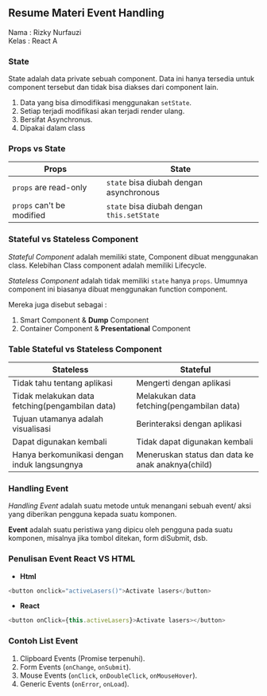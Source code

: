 ## Resume Materi Event Handling

Nama : Rizky Nurfauzi  
Kelas : React A

### State

State adalah data private sebuah component. Data ini hanya tersedia untuk component tersebut dan tidak bisa diakses dari component lain.

1. Data yang bisa dimodifikasi menggunakan `setState`.
2. Setiap terjadi modifikasi akan terjadi render ulang.
3. Bersifat Asynchronus.
4. Dipakai dalam class

### Props vs State

| Props                     | State                                      |
| ------------------------- | ------------------------------------------ |
| `props` are read-only     | `state` bisa diubah dengan asynchronous    |
| `props` can't be modified | `state` bisa diubah dengan `this.setState` |

### Stateful vs Stateless Component

_Stateful Component_ adalah memiliki state, Component dibuat menggunakan class. Kelebihan Class component adalah memiliki Lifecycle.

_Stateless Component_ adalah tidak memiliki `state` hanya `props`. Umumnya component ini biasanya dibuat menggunakan function component.

Mereka juga disebut sebagai :

1. Smart Component & **Dump** Component
2. Container Component & **Presentational** Component

### Table Stateful vs Stateless Component

| Stateless                                       | Stateful                                          |
| ----------------------------------------------- | ------------------------------------------------- |
| Tidak tahu tentang aplikasi                     | Mengerti dengan aplikasi                          |
| Tidak melakukan data fetching(pengambilan data) | Melakukan data fetching(pengambilan data)         |
| Tujuan utamanya adalah visualisasi              | Berinteraksi dengan aplikasi                      |
| Dapat digunakan kembali                         | Tidak dapat digunakan kembali                     |
| Hanya berkomunikasi dengan induk langsungnya    | Meneruskan status dan data ke anak anaknya(child) |

### Handling Event

_Handling Event_ adalah suatu metode untuk menangani sebuah event/ aksi yang diberikan pengguna kepada suatu komponen.

**Event** adalah suatu peristiwa yang dipicu oleh pengguna pada suatu komponen, misalnya jika tombol ditekan, form diSubmit, dsb.

### Penulisan Event React VS HTML

- **Html**

```js
<button onclick="activeLasers()">Activate lasers</button>
```

- **React**

```js
<button onClick={this.activeLasers}>Activate lasers></button>
```

### Contoh List Event

1. Clipboard Events (Promise terpenuhi).
2. Form Events (`onChange`, `onSubmit`).
3. Mouse Events (`onClick`, `onDoubleClick`, `onMouseHover`).
4. Generic Events (`onError`, `onLoad`).
